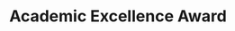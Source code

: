 ---
title: "Academic Excellence Award"
excerpt: "Issued by the University of Santo Tomas. <br/><img src='/files/AcadExcellence.JPG'>"
collection: portfolio
---